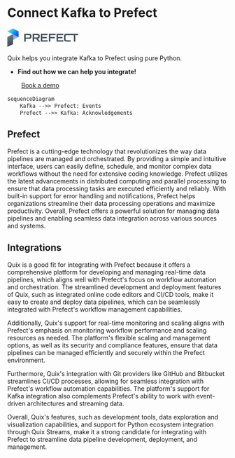 # Connect Kafka to Prefect

![](./images/logo_1.jpg)

Quix helps you integrate Kafka to Prefect using pure Python.

<div class="grid cards blog-grid-card" markdown>

- __Find out how we can help you integrate!__

    <a class="md-button md-button--primary" href="https://share.hsforms.com/1iW0TmZzKQMChk0lxd_tGiw4yjw2?__hstc=175542013.2303933fbd746c0ac86d9ccbe9bc9100.1728383268831.1729603416735.1729620918855.31&__hssc=175542013.1.1729620918855&__hsfp=2132701734" target="_blank" style="margin:.5rem;">Book a demo</a>

</div>

```mermaid
sequenceDiagram
    Kafka -->> Prefect: Events
    Prefect -->> Kafka: Acknowledgements
```

## Prefect

Prefect is a cutting-edge technology that revolutionizes the way data pipelines are managed and orchestrated. By providing a simple and intuitive interface, users can easily define, schedule, and monitor complex data workflows without the need for extensive coding knowledge. Prefect utilizes the latest advancements in distributed computing and parallel processing to ensure that data processing tasks are executed efficiently and reliably. With built-in support for error handling and notifications, Prefect helps organizations streamline their data processing operations and maximize productivity. Overall, Prefect offers a powerful solution for managing data pipelines and enabling seamless data integration across various sources and systems.

## Integrations

Quix is a good fit for integrating with Prefect because it offers a comprehensive platform for developing and managing real-time data pipelines, which aligns well with Prefect's focus on workflow automation and orchestration. The streamlined development and deployment features of Quix, such as integrated online code editors and CI/CD tools, make it easy to create and deploy data pipelines, which can be seamlessly integrated with Prefect's workflow management capabilities.

Additionally, Quix's support for real-time monitoring and scaling aligns with Prefect's emphasis on monitoring workflow performance and scaling resources as needed. The platform's flexible scaling and management options, as well as its security and compliance features, ensure that data pipelines can be managed efficiently and securely within the Prefect environment.

Furthermore, Quix's integration with Git providers like GitHub and Bitbucket streamlines CI/CD processes, allowing for seamless integration with Prefect's workflow automation capabilities. The platform's support for Kafka integration also complements Prefect's ability to work with event-driven architectures and streaming data.

Overall, Quix's features, such as development tools, data exploration and visualization capabilities, and support for Python ecosystem integration through Quix Streams, make it a strong candidate for integrating with Prefect to streamline data pipeline development, deployment, and management.

